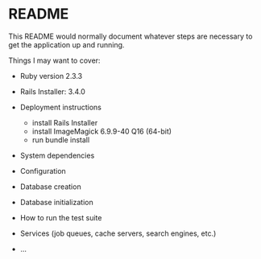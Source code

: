 # README

This README would normally document whatever steps are necessary to get the
application up and running.

Things I may want to cover:

* Ruby version 2.3.3
* Rails Installer: 3.4.0
* Deployment instructions
  - install Rails Installer
  - install ImageMagick 6.9.9-40 Q16 (64-bit) 
  - run bundle install

* System dependencies

* Configuration

* Database creation

* Database initialization

* How to run the test suite

* Services (job queues, cache servers, search engines, etc.)



* ...
